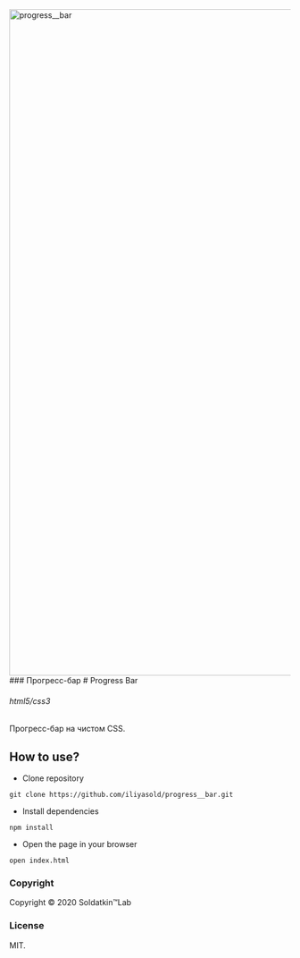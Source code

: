 <img width="1192" alt="progress__bar" src="https://user-images.githubusercontent.com/18165909/75624688-9d115600-5bc7-11ea-925e-80d8cefbcbde.png">
### Прогресс-бар
# Progress Bar

###### html5/сss3 

Прогресс-бар на чистом CSS.

## How to use?
* Clone repository

```git clone https://github.com/iliyasold/progress__bar.git```

* Install dependencies

```npm install```

* Open the page in your browser

```open index.html```

### Copyright
Copyright © 2020 Soldatkin™Lab

### License
MIT.
